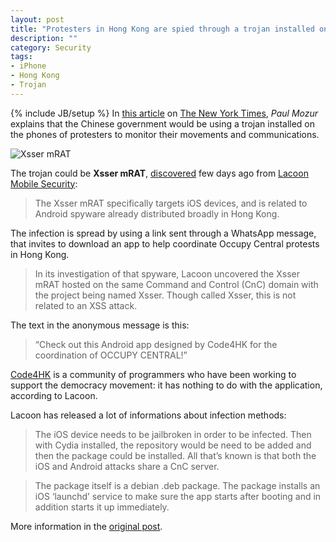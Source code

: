 ```yaml
---
layout: post
title: "Protesters in Hong Kong are spied through a trojan installed on their iPhone?"
description: ""
category: Security
tags: 
- iPhone
- Hong Kong
- Trojan
---
```

{% include JB/setup %}
In [this article](http://www.nytimes.com/2014/10/02/business/protesters-are-targets-of-scrutiny-through-their-phones.html) on [The New York Times](http://www.nytimes.com), *Paul Mozur*  explains that the Chinese government would be using a trojan installed on the phones of protesters to monitor their movements and communications.

![Xsser mRAT](https://c2.staticflickr.com/4/3929/15385808216_23b85def3f_z.jpg)

<!-- more -->
The trojan could be **Xsser mRAT**, [discovered](https://www.lacoon.com/lacoon-discovers-xsser-mrat-first-advanced-ios-trojan/) few days ago from [Lacoon Mobile Security](https://www.lacoon.com):

>The Xsser mRAT specifically targets iOS devices, and is related to Android spyware already distributed broadly in Hong Kong.

The infection is spread by using a link sent through a WhatsApp message, that invites to download an app to help coordinate Occupy Central protests in Hong Kong. 

>In its investigation of that spyware, Lacoon uncovered the Xsser mRAT hosted on the same Command and Control (CnC) domain with the project being named Xsser. Though called Xsser, this is not related to an XSS attack.

The text in the anonymous message is this:
>“Check out this Android app designed by Code4HK for the coordination of OCCUPY CENTRAL!”

[Code4HK](http://www.code4.hk/) is a community of programmers who have been working to support the democracy movement: it has nothing to do with the application, according to Lacoon.

Lacoon has released a lot of informations about infection methods:

>The iOS device needs to be jailbroken in order to be infected. Then with Cydia installed, the repository would be need to be added and then the package could be installed. All that’s known is that both the iOS and Android attacks share a CnC server.

>The package itself is a debian .deb package. The package installs an iOS ‘launchd’ service to make sure the app starts after booting and in addition starts it up immediately.

More information in the [original post](https://www.lacoon.com/lacoon-discovers-xsser-mrat-first-advanced-ios-trojan/).